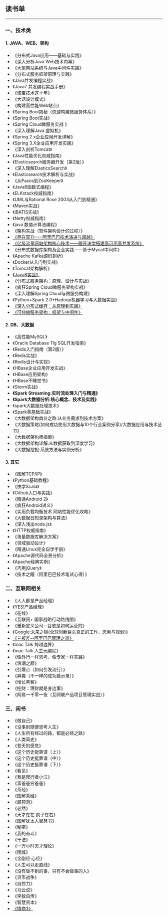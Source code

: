## 读书单

---

### 一、技术类

#### 1. JAVA、WEB、架构 

*	《分布式Java应用——基础与实践》
*	《深入分析Java Web技术内幕》
*	《大型网站系统与Java中间件实践》
*	《分布式服务框架原理与实践》
*	《Java并发编程实战》
*	《Java7 并发编程实战手册》
*	《淘宝技术这十年》
*	《大话设计模式》
*	《构建高性能Web站点》
*	《Spring Boot揭秘（快速构建微服务体系）》
*	《Spring Boot实战》
*	《Spring Cloud微服务实战 》
*	《深入理解Java 虚拟机》
*	《Spring 2.x企业应用开发详解》
*	《Spring 3.X企业应用开发实践》
*	《深入剖析Tomcat》
*	《Java性能优化权威指南》
*	《Elasticsearch服务器开发（第2版）》
*	《深入理解ElasticsSearch》
*	《Elasticsearch技术解析与实战》
*	《从Paxos到ZooKeeper》
*	《Java8函数式编程》
*	《ELKstack权威指南》
*	《UML与Rational Rose 2003从入门到精通》
*	《Maven实战》
*	《iBATIS实战》
*	《Netty权威指南》
*	《java 数值计算法编程》
*	《架构实战（软件架构设计的过程）》
*	[《尽在双11——阿里巴巴技术演进与超越》](尽在双11——阿里巴巴技术演进与超越.md)
*	[《亿级流量网站架构核心技术——跟开涛学搭建高可用高并发系统》](book--亿级流量网站架构核心技术.md)
*	《分布式数据库架构及企业实践——基于Mycat中间件》
*	《Apache Kafka源码剖析》
*	《Docker从入门到实战》
*	《Tomcat架构解析》
* 	[《Java8实战》](book--Java8实战.md)
*	《分布式服务架构：原理、设计与实战》
*	《疯狂Spring Cloud微服务架构实战》
*	《深入理解Spring Cloud与微服务构建》
*	《Python+Spark 2.0+Hadoop机器学习与大数据实战》
*	[《深入分布式缓存：从原理到实践》](book--深入分布式缓存：从原理到实践.md)
*	[《可伸缩服务架构：框架与中间件》](book--可伸缩服务架构：框架与中间件.md)



#### 2. DB、大数据 

*	《高性能MySQL》
*	《Oracle Database 11g SQL开发指南》
*	《Redis入门指南（第2版）》
*	《Redis实战》
*	《Redis设计与实现》
*	《HBase企业应用开发实战》
*	《HBase应用架构》
*	《HBase不睡觉书》
*	《Storm实战》
*	**《Spark Streaming:实时流处理入门与精通》**
*	**《Spark大数据分析:核心概念、技术及实践》**
*	《spark大数据处理技术》
*	《Spark零基础实战》
*	《大数据架构商业之路:从业务需求到技术方案》
*	《大数据策略(如何成功使用大数据与10个行业案例分享)/大数据应用与技术丛书》
*	《大数据架构师指南》
*	《大数据架构详解:从数据获取到深度学习》
*	《大数据挖掘:系统方法与实例分析》



#### 3. 其它 

*	《图解TCP/IP》
*	《Python基础教程》
*	《快学Scala》
*	《Github入口与实践》
*	《精通Android 2》
*	《疯狂Android讲义》
*	《实用负载均衡技术 网站性能优化攻略》
*	《大数据日知录架构与算法》
* 	《深入浅出node.js》
* 	《HTTP权威指南》
* 	《海量数据库解决方案》
* 	《领域驱动设计》
* 	《精通Linux完全自学手册》
* 	《Apache源代码全景分析》
* 	《Apache经典实例》
* 	《巧用jQuery》
* 	《技术之瞳（阿里巴巴技术笔试心得）》

### 二、互联网相关

*	《人人都是产品经理》
*	《YES!产品经理》
*	《在线》
*	《互联网+ 国家战略行动路线图》
*	《重新定义公司--谷歌是如何运营的》
*	《Google:未来之镜(全球创新巨头真正的工作、思索与规划)》
*	[《三板斧--阿里巴巴管理之道》](book--三板斧阿里巴巴管理之道.md)
*	《mac Talk 跨越边界》
*	《mac Talk 人生元编程》
*	《像外行一样思考，像专家一样实践》
*	《浪潮之巅》
*	《引爆点（如何引发流行）》
*	《异类（不一样的成功启示录）》
*	《增长黑客》
*	《挖财：理财就是身边事》
*	《网易一千零一夜（互网联产品项目管理实战）》


### 三、闲书

*	《做自己》
*	《没事别随便思考人生》
*	《人生所有经过的路，都是必经之路》
*	《人类简史》
*	《登天的感觉》
*	《这个历史挺靠谱（上）》
*	《这个历史挺靠谱（中）》
*	《这个历史挺靠谱（下）》
*	《看见》
*	《我是爬行者小江》
*	《富爸爸穷爸爸》
*	《茶经》
*	《图解茶经》
*	《超预测》
*	《必然》
*	《天才在左 疯子在右》
*	《图解犹太人智慧书》
*	《秘密》
*	《我的奋斗》
*	《干法》
*	《一万小时天才理论》
*	《围城》
*	《金刚经·心经》
*	《人生可以走直线》
*	《没有做不到的事，只有不会做事的人》
*	《货币战争》
*	《自控力》
*	《马云说》
*	《李敖自传》
*	《智慧资本》
*	[《情商3》](book--情商3.md)